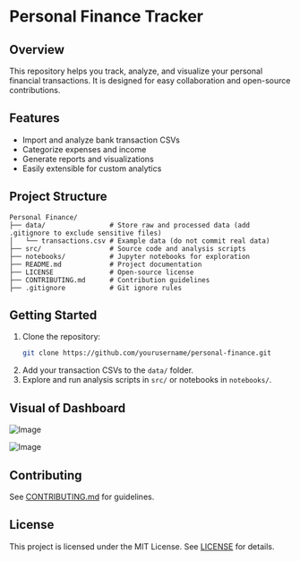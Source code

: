 # Personal Finance Tracker

## Overview
This repository helps you track, analyze, and visualize your personal financial transactions. It is designed for easy collaboration and open-source contributions.

## Features
- Import and analyze bank transaction CSVs
- Categorize expenses and income
- Generate reports and visualizations
- Easily extensible for custom analytics

## Project Structure
```
Personal Finance/
├── data/                # Store raw and processed data (add .gitignore to exclude sensitive files)
│   └── transactions.csv # Example data (do not commit real data)
├── src/                 # Source code and analysis scripts
├── notebooks/           # Jupyter notebooks for exploration
├── README.md            # Project documentation
├── LICENSE              # Open-source license
├── CONTRIBUTING.md      # Contribution guidelines
├── .gitignore           # Git ignore rules
```

## Getting Started
1. Clone the repository:
   ```sh
   git clone https://github.com/yourusername/personal-finance.git
   ```
2. Add your transaction CSVs to the `data/` folder.
3. Explore and run analysis scripts in `src/` or notebooks in `notebooks/`.

## Visual of Dashboard

![Image](https://github.com/user-attachments/assets/72c1c58f-44c4-46b2-a2ac-4e71b3ce5df7)

![Image](https://github.com/user-attachments/assets/50fd1862-dddd-4cd7-9a1b-bf47af09e588)

## Contributing
See [CONTRIBUTING.md](CONTRIBUTING.md) for guidelines.

## License
This project is licensed under the MIT License. See [LICENSE](LICENSE) for details.
